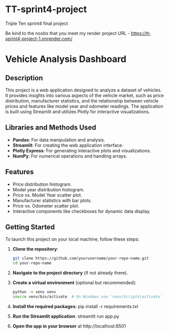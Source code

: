 # TT-sprint4-project
Triple Ten sprint4 final project

Be kind to the noobs that you meet
my render project URL - https://tt-sprint4-project-1.onrender.com/

# Vehicle Analysis Dashboard

## Description

This project is a web application designed to analyze a dataset of vehicles. It provides insights into various aspects of the vehicle market, such as price distribution, manufacturer statistics, and the relationship between vehicle prices and features like model year and odometer readings. The application is built using Streamlit and utilizes Plotly for interactive visualizations.

## Libraries and Methods Used

- **Pandas**: For data manipulation and analysis.
- **Streamlit**: For creating the web application interface.
- **Plotly Express**: For generating interactive plots and visualizations.
- **NumPy**: For numerical operations and handling arrays.

## Features

- Price distribution histogram.
- Model year distribution histogram.
- Price vs. Model Year scatter plot.
- Manufacturer statistics with bar plots.
- Price vs. Odometer scatter plot.
- Interactive components like checkboxes for dynamic data display.

## Getting Started

To launch this project on your local machine, follow these steps:

1. **Clone the repository**:
   ```bash
   git clone https://github.com/yourusername/your-repo-name.git
   cd your-repo-name

2. **Navigate to the project directory** (if not already there).

3. **Create a virtual environment** (optional but recommended):
   ```bash
   python -m venv venv
   source venv/bin/activate  # On Windows use `venv\Scripts\activate`

4. **Install the required packages**:
   pip install -r requirements.txt

5. **Run the Streamlit application**:
   streamlit run app.py

6. **Open the app in your browser** at http://localhost:8501